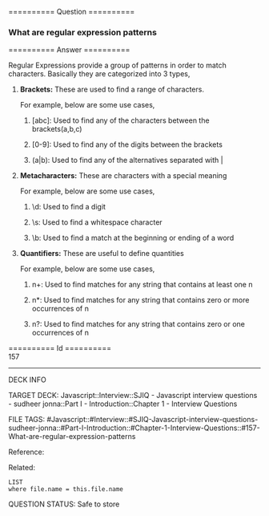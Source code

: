 ========== Question ==========  

### What are regular expression patterns  

========== Answer ==========  

Regular Expressions provide a group of patterns in order to match characters.
Basically they are categorized into 3 types,

1. **Brackets:** These are used to find a range of characters.

    For example, below are some use cases,

    1. [abc]: Used to find any of the characters between the brackets(a,b,c)

    2. [0-9]: Used to find any of the digits between the brackets

    3. (a|b): Used to find any of the alternatives separated with |

2. **Metacharacters:** These are characters with a special meaning

    For example, below are some use cases,

    1. \\d: Used to find a digit

    2. \\s: Used to find a whitespace character

    3. \\b: Used to find a match at the beginning or ending of a word

3. **Quantifiers:** These are useful to define quantities

    For example, below are some use cases,

    1. n+: Used to find matches for any string that contains at least one n

    2. n\*: Used to find matches for any string that contains zero or more
       occurrences of n

    3. n?: Used to find matches for any string that contains zero or one
       occurrences of n

========== Id ==========  
157

---

DECK INFO

TARGET DECK: Javascript::Interview::SJIQ - Javascript interview questions - sudheer jonna::Part I - Introduction::Chapter 1 - Interview Questions

FILE TAGS: #Javascript::#Interview::#SJIQ-Javascript-interview-questions-sudheer-jonna::#Part-I-Introduction::#Chapter-1-Interview-Questions::#157-What-are-regular-expression-patterns

Reference:

Related:

```dataview
LIST
where file.name = this.file.name
```

QUESTION STATUS: Safe to store
